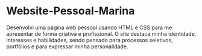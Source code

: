 # Website-Pessoal-Marina
 Desenvolvi uma página web pessoal usando HTML e CSS para me apresentar de forma criativa e profissional. O site destaca minha identidade, interesses e habilidades, sendo pensado para processos seletivos, portfólios e para expressar minha personalidade.
